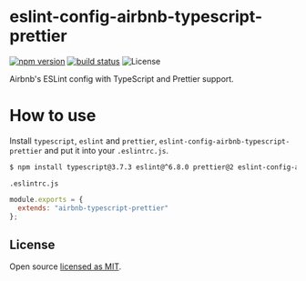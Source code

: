 # eslint-config-airbnb-typescript-prettier

[![npm version][npm-image]][npm-url]
[![build status][circleci-image]][circleci-url]
![License][license]

Airbnb's ESLint config with TypeScript and Prettier support.

# How to use
Install `typescript`, `eslint` and `prettier`, `eslint-config-airbnb-typescript-prettier` and put it into your `.eslintrc.js`.

```bash
$ npm install typescript@3.7.3 eslint@^6.8.0 prettier@2 eslint-config-airbnb-typescript-prettier --save-dev
```

`.eslintrc.js`

```js
module.exports = {
  extends: "airbnb-typescript-prettier"
};
```

## License

Open source [licensed as MIT](https://github.com/toshi-toma/eslint-config-airbnb-typescript-prettier/blob/master/LICENSE).

[npm-image]: https://img.shields.io/npm/v/eslint-config-airbnb-typescript-prettier.svg
[npm-url]: https://npmjs.org/package/eslint-config-airbnb-typescript-prettier
[license]: https://img.shields.io/npm/l/eslint-config-airbnb-typescript-prettier.svg
[circleci-image]: https://circleci.com/gh/toshi-toma/eslint-config-airbnb-typescript-prettier.svg?style=shield
[circleci-url]: https://circleci.com/gh/toshi-toma/eslint-config-airbnb-typescript-prettier
